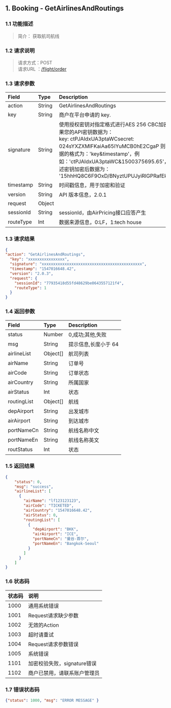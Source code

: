 <style>
    .ar{padding-left:20px;}
    .op{margin-left:30px;}
</style>
## 1. Booking - GetAirlinesAndRoutings

### 1.1 功能描述
>简介： 获取航司航线

### 1.2 请求说明
> 请求方式：POST<br>
请求URL ：[/flight/order](#)

### 1.3 请求参数
Field       |Type       |Description
:------------|:-----------|:-----------
action	|String	|GetAirlinesAndRoutings
key	|String	|商户在平台申请的 key.
signature	|String |使用授权密钥对指定格式进行AES 256 CBC加密的数据，如果您的API密钥数据为：<br> key: ctPJAIdxUA3ptaWCsecret: 024sYXZXMlFKaiAa65IYuMCB0hE2CgaP 则需要加密数据的格式为：'key&timestamp'，例如：'ctPJAIdxUA3ptaWC&1500375695.65'，那么使用上述密钥加密后数据为： '15hhHQ8C6F9OxD/BNyztUPUJyiRlGPRafEkcI6q2E5Y='
timestamp	|String	|时间戳信息，用于加密和验证
version	|String	|API 版本信息，2.0.1
request	|Object	
    sessionId	|String	|sessionId，由AirPricing接口应答产生
    routeType |Int    |数据来源信息，0:LF，1:tech house

### 1.3 请求结果
```json
{
"action": "GetAirlinesAndRoutings",
  "key": "xxxxxxxxxxxxxxxx",
  "signature": "xxxxxxxxxxxxxxxxxxxxxxxxxxxxxxxxxxxxxxxxxxxx",
  "timestamp": "1547016648.42",
  "version": "2.0.3",
  "request": {
    "sessionId": "77935418d55fd48629be0643557121f4",
    "routeType": 1
  }
}
```
### 1.4 返回参数
Field       |Type       |Description
:------------|:-----------|:-----------
status	|Number	|0,成功;其他,失败
msg	|String	|提示信息,长度小于 64
airlineList	|Object[]	|航司列表
  airName	|String	|订单号
  airCode	|String	|订单状态
  airCountry    |String |所属国家
  airStatus    |Int |状态
  routingList	|Object[]	|航线
    depAirport    |String |出发城市
    airAirport  |  String |到达城市
    portNameCn    |String |航线名称中文
    portNameEn  |String |航线名称英文
    routStatus  |Int |状态
       
### 1.5 返回结果
```json
{
    "status": 0,
    "msg": "success",
    "airlineList": [
      {
        "airName": "lf123123123",
        "airCode": "TICKETED",
        "airCountry": "1547016648.42",
        "airStatus": 0,
        "routingList": [
          {
            "depAirport": "BKK",
            "airAirport": "ICE",
            "portNameCn": "曼谷-首尔",
            "portNameEn": "Bangkok-Seoul"
          }
        ]
      }
    ]
}
```

### 1.6 状态码
状态码       |说明
:------------|:-----------
1000	|通用系统错误
1001	|Request请求缺少参数
1002	|无效的Action
1003	|超时请重试
1004	|Request请求参数错误
1005	|系统错误
1101	|加密校验失败，signature错误
1102	|商户已禁用，请联系账户管理员
### 1.7 错误状态码
```json
{"status": 1000, "msg": "ERROR MESSAGE" }
``` 
